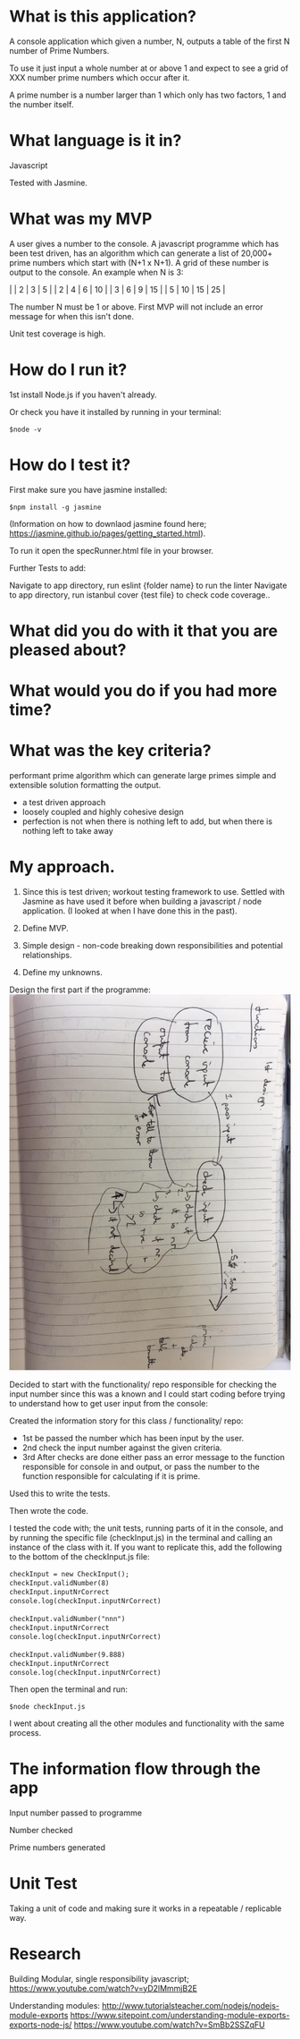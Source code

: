 # What is this application?

A console application which given a number, N, outputs a table of the first N number of Prime Numbers.

To use it just input a whole number at or above 1 and expect to see a grid of XXX number prime numbers which occur after it.

A prime number is a number larger than 1 which only has two factors, 1 and the number itself.

# What language is it in?

Javascript

Tested with Jasmine.

# What was my MVP

A user gives a number to the console.
A javascript programme which has been test driven, has an algorithm which can generate a list of 20,000+ prime numbers which start with (N+1 x N+1).
A grid of these number is output to the console.
An example when N is 3:

|      |    2 |    3 |    5 |
|    2 |    4 |    6 |   10 |
|    3 |    6 |    9 |   15 |
|    5 |   10 |   15 |   25 |

The number N must be 1 or above. First MVP will not include an error message for when this isn't done.

Unit test coverage is high.

# How do I run it?

1st install Node.js if you haven't already.

Or check you have it installed by running in your terminal:

```````
$node -v
```````

# How do I test it?

First make sure you have jasmine installed:

``````
$npm install -g jasmine
``````
(Information on how to downlaod jasmine found here; https://jasmine.github.io/pages/getting_started.html).


To run it open the specRunner.html file in your browser.

Further Tests to add:

Navigate to app directory, run eslint {folder name} to run the linter
Navigate to app directory, run istanbul cover {test file} to check code coverage..

# What did you do with it that you are pleased about?

# What would you do if you had more time?

# What was the key criteria?

performant prime algorithm which can generate large primes
simple and extensible solution
formatting the output.


-	a test driven approach
- loosely coupled and highly cohesive design
- perfection is not when there is nothing left to add, but when there is nothing left to take away


# My approach.

1. Since this is test driven; workout testing framework to use.
Settled with Jasmine as have used it before when building a javascript / node application. (I looked at when I have done this in the past).

2. Define MVP.

3. Simple design - non-code breaking down responsibilities and potential relationships.

4. Define my unknowns.

<!-- 5. Unknowns included prime numbers / what actually to output. Since this seemed a very important part of the whole app I researched this before continuing.

6. Writing a Javascript application which works in the console. Taking user input from stdin and outputting a table of prime numbers back to the console.
So the next thing I looking into was how to create a command line application in node.js.

7. Had to think about how to render this and have it running in the command line.  -->

Design the first part if the programme:
![Design Example / Thinking](https://github.com/abitravers1989/prime_numbers_application_FMP_TTest/blob/master/public/first_design.jpg)


Decided to start with the functionality/ repo responsible for checking the input number since this was a known and I could start coding before trying to understand how to get user input from the console:

Created the information story for this class / functionality/ repo:


-  1st be passed the number which has been input by the user.
- 2nd check the input number against the given criteria.
- 3rd After checks are done either pass an error message to the function responsible for console in and output, or pass the number to the function responsible for calculating if it is prime.

Used this to write the tests.

Then wrote the code.

I tested the code with; the unit tests, running parts of it in the console, and by running the specific file (checkInput.js) in the terminal and calling an instance of the class with it. If you want to replicate this, add the following to the bottom of the checkInput.js file:

```````
checkInput = new CheckInput();
checkInput.validNumber(8)
checkInput.inputNrCorrect
console.log(checkInput.inputNrCorrect)

checkInput.validNumber("nnn")
checkInput.inputNrCorrect
console.log(checkInput.inputNrCorrect)

checkInput.validNumber(9.888)
checkInput.inputNrCorrect
console.log(checkInput.inputNrCorrect)

```````

Then open the terminal and run:

``````
$node checkInput.js
``````

I went about creating all the other modules and functionality with the same process.



# The information flow through the app

Input number passed to programme

Number checked

Prime numbers generated


# Unit Test

Taking a unit of code and making sure it works in a repeatable / replicable way.

# Research

Building Modular, single responsibility javascript; https://www.youtube.com/watch?v=yD2lMmmjB2E

Understanding modules:
http://www.tutorialsteacher.com/nodejs/nodejs-module-exports https://www.sitepoint.com/understanding-module-exports-exports-node-js/
https://www.youtube.com/watch?v=SmBb2SSZqFU
